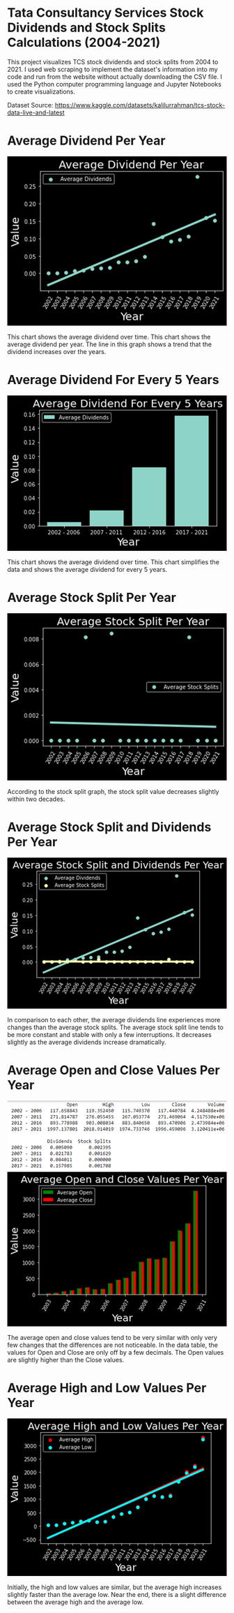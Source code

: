 # Tata Consultancy Services Stock Dividends and Stock Splits Calculations (2004-2021)
This project visualizes TCS stock dividends and stock splits from 2004 to 2021. I used web scraping to implement the dataset's information into my code and run from the website without actually downloading the CSV file. I used the Python computer programming language and Jupyter Notebooks to create visualizations.

Dataset Source: https://www.kaggle.com/datasets/kalilurrahman/tcs-stock-data-live-and-latest

# Average Dividend Per Year
![Image](https://raw.githubusercontent.com/SMarbella/2004-to-2021-Tata-Consultancy-Services-stock-dividends-and-stock-splits/main/Images/Average%20Dividend%20Per%20Year.png)

This chart shows the average dividend over time. This chart shows the average dividend per year. The line in this graph shows a trend that the dividend increases over the years.

# Average Dividend For Every 5 Years
![Image](https://raw.githubusercontent.com/SMarbella/2004-to-2021-Tata-Consultancy-Services-stock-dividends-and-stock-splits/main/Images/Average%20Dividend%20For%20Every%205%20Years.png)

This chart shows the average dividend over time. This chart simplifies the data and shows the average dividend for every 5 years.

# Average Stock Split Per Year
![Image](https://raw.githubusercontent.com/SMarbella/2004-to-2021-Tata-Consultancy-Services-stock-dividends-and-stock-splits/main/Images/Average%20Stock%20Split%20Per%20Year.png)

According to the stock split graph, the stock split value decreases slightly within two decades.

# Average Stock Split and Dividends Per Year
![Image](https://raw.githubusercontent.com/SMarbella/2004-to-2021-Tata-Consultancy-Services-stock-dividends-and-stock-splits/main/Images/Average%20Stock%20Split%20and%20Dividends%20Per%20Year.png)

In comparison to each other, the average dividends line experiences more changes than the average stock splits. The average stock split line tends to be more constant and stable with only a few interruptions. It decreases slightly as the average dividends increase dramatically.

# Average Open and Close Values Per Year
![Image](https://raw.githubusercontent.com/SMarbella/2004-to-2021-Tata-Consultancy-Services-stock-dividends-and-stock-splits/main/Images/Values%20Over%20the%20Years.png)
![Image](https://raw.githubusercontent.com/SMarbella/2004-to-2021-Tata-Consultancy-Services-stock-dividends-and-stock-splits/main/Images/Average%20Open%20and%20Close%20Values%20Per%20Year.png)

The average open and close values tend to be very similar with only very few changes that the differences are not noticeable. In the data table, the values for Open and Close are only off by a few decimals. The Open values are slightly higher than the Close values.

# Average High and Low Values Per Year
![Image](https://raw.githubusercontent.com/SMarbella/2004-to-2021-Tata-Consultancy-Services-stock-dividends-and-stock-splits/main/Images/Average%20High%20and%20Low%20Values%20Per%20Year.png)

Initially, the high and low values are similar, but the average high increases slightly faster than the average low. Near the end, there is a slight difference between the average high and the average low.
